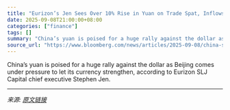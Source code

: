 ```yaml
---
title: "Eurizon’s Jen Sees Over 10% Rise in Yuan on Trade Spat, Inflows"
date: 2025-09-08T21:00:00+08:00
categories: ["finance"]
tags: []
summary: "China’s yuan is poised for a huge rally against the dollar as Beijing comes under pressure to let its currency strengthen, according to Eurizon SLJ Capital chief executive Stephen Jen."
source_url: "https://www.bloomberg.com/news/articles/2025-09-08/china-s-yuan-could-hit-low-6-against-dollar-says-eurizon-s-jen"
---
```


China’s yuan is poised for a huge rally against the dollar as Beijing comes under pressure to let its currency strengthen, according to Eurizon SLJ Capital chief executive Stephen Jen.

---

*来源: [原文链接](https://www.bloomberg.com/news/articles/2025-09-08/china-s-yuan-could-hit-low-6-against-dollar-says-eurizon-s-jen)*
